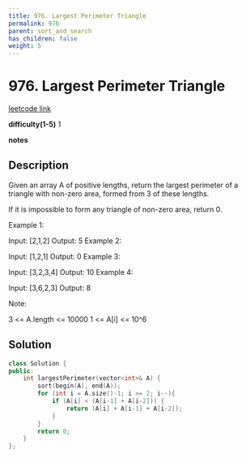 ```yaml
---
title: 976. Largest Perimeter Triangle
permalink: 976
parent: sort_and_search
has_children: false
weight: 5
---
```

# 976. Largest Perimeter Triangle
[leetcode link](https://leetcode.com/problems/largest-perimeter-triangle/)

**difficulty(1-5)** 
1

**notes**   


## Description
Given an array A of positive lengths, return the largest perimeter of a triangle with non-zero area, formed from 3 of these lengths.

If it is impossible to form any triangle of non-zero area, return 0.

 

Example 1:

Input: [2,1,2]
Output: 5
Example 2:

Input: [1,2,1]
Output: 0
Example 3:

Input: [3,2,3,4]
Output: 10
Example 4:

Input: [3,6,2,3]
Output: 8
 

Note:

3 <= A.length <= 10000
1 <= A[i] <= 10^6

## Solution

```c++
class Solution {
public:
    int largestPerimeter(vector<int>& A) {
        sort(begin(A), end(A));
        for (int i = A.size()-1; i >= 2; i--){
            if (A[i] < (A[i-1] + A[i-2])) {
                return (A[i] + A[i-1] + A[i-2]);
            }
        }
        return 0;
    }
};
```



